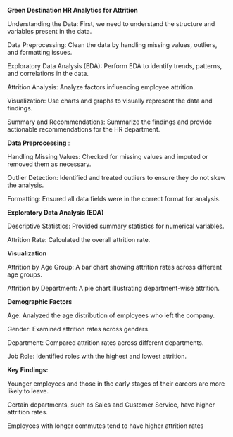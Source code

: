 **Green Destination HR Analytics for Attrition**

Understanding the Data: First, we need to understand the structure and variables present in the data.

Data Preprocessing: Clean the data by handling missing values, outliers, and formatting issues.

Exploratory Data Analysis (EDA): Perform EDA to identify trends, patterns, and correlations in the data.

Attrition Analysis: Analyze factors influencing employee attrition.

Visualization: Use charts and graphs to visually represent the data and findings.

Summary and Recommendations: Summarize the findings and provide actionable recommendations for the HR department.

**Data Preprocessing** :


Handling Missing Values: Checked for missing values and imputed or removed them as necessary.

Outlier Detection: Identified and treated outliers to ensure they do not skew the analysis.

Formatting: Ensured all data fields were in the correct format for analysis.

**Exploratory Data Analysis (EDA)**

Descriptive Statistics: Provided summary statistics for numerical variables.

Attrition Rate: Calculated the overall attrition rate.

**Visualization**

Attrition by Age Group: A bar chart showing attrition rates across different age groups.

Attrition by Department: A pie chart illustrating department-wise attrition.

**Demographic Factors**

Age: Analyzed the age distribution of employees who left the company.

Gender: Examined attrition rates across genders.

Department: Compared attrition rates across different departments.

Job Role: Identified roles with the highest and lowest attrition.


**Key Findings:**

Younger employees and those in the early stages of their careers are more likely to leave.

Certain departments, such as Sales and Customer Service, have higher attrition rates.

Employees with longer commutes tend to have higher attrition rates

